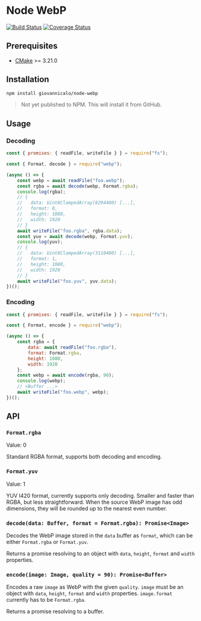 # Node WebP

[![Build Status](https://github.com/giovannicalo/node-webp/actions/workflows/build.yml/badge.svg)](https://github.com/giovannicalo/node-webp/actions/workflows/build.yml)
[![Coverage Status](https://coveralls.io/repos/github/giovannicalo/node-webp/badge.svg)](https://coveralls.io/github/giovannicalo/node-webp)

## Prerequisites

* [CMake](https://cmake.org/) >= 3.21.0

## Installation

```bash
npm install giovannicalo/node-webp
```

> Not yet published to NPM. This will install it from GitHub.

## Usage

### Decoding

```javascript
const { promises: { readFile, writeFile } } = require("fs");

const { Format, decode } = require("webp");

(async () => {
    const webp = await readFile("foo.webp");
    const rgba = await decode(webp, Format.rgba);
    console.log(rgba);
    // {
    //   data: Uint8ClampedArray(8294400) [...],
    //   format: 0,
    //   height: 1080,
    //   width: 1920
    // }
    await writeFile("foo.rgba", rgba.data);
    const yuv = await decode(webp, Format.yuv);
    console.log(yuv);
    // {
    //   data: Uint8ClampedArray(3110400) [...],
    //   format: 1,
    //   height: 1080,
    //   width: 1920
    // }
    await writeFile("foo.yuv", yuv.data);
})();
```

### Encoding

```javascript
const { promises: { readFile, writeFile } } = require("fs");

const { Format, encode } = require("webp");

(async () => {
    const rgba = {
        data: await readFile("foo.rgba"),
        format: Format.rgba,
        height: 1080,
        width: 1920
    };
    const webp = await encode(rgba, 90);
    console.log(webp);
    // <Buffer ...>
    await writeFile("foo.webp", webp);
})();
```

## API

### `Format.rgba`

Value: 0

Standard RGBA format, supports both decoding and encoding.

### `Format.yuv`

Value: 1

YUV I420 format, currently supports only decoding. Smaller and faster than RGBA, but less straightforward. When the source WebP image has odd dimensions, they will be rounded up to the nearest even number.

### `decode(data: Buffer, format = Format.rgba): Promise<Image>`

Decodes the WebP image stored in the `data` buffer as `format`, which can be either `Format.rgba` or `Format.yuv`.

Returns a promise resolving to an object with `data`, `height`, `format` and `width` properties.

### `encode(image: Image, quality = 90): Promise<Buffer>`

Encodes a raw `image` as WebP with the given `quality`. `image` must be an object with `data`, `height`, `format` and `width` properties. `image.format` currently has to be `Format.rgba`.

Returns a promise resolving to a buffer.
